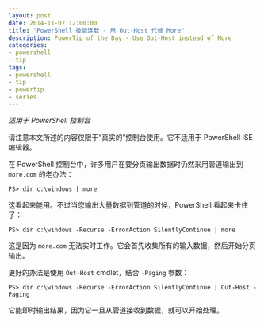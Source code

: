 ```yaml
---
layout: post
date: 2014-11-07 12:00:00
title: "PowerShell 技能连载 - 用 Out-Host 代替 More"
description: PowerTip of the Day - Use Out-Host instead of More
categories:
- powershell
- tip
tags:
- powershell
- tip
- powertip
- series
---
```

_适用于 PowerShell 控制台_

请注意本文所述的内容仅限于“真实的”控制台使用。它不适用于 PowerShell ISE 编辑器。

在 PowerShell 控制台中，许多用户在要分页输出数据时仍然采用管道输出到 `more.com` 的老办法：

    PS> dir c:\windows | more 

这看起来能用。不过当您输出大量数据到管道的时候，PowerShell 看起来卡住了：

    PS> dir c:\windows -Recurse -ErrorAction SilentlyContinue | more 

这是因为 `more.com` 无法实时工作。它会首先收集所有的输入数据，然后开始分页输出。

更好的办法是使用 `Out-Host` cmdlet，结合 `-Paging` 参数：

    PS> dir c:\windows -Recurse -ErrorAction SilentlyContinue | Out-Host -Paging 

它能即时输出结果，因为它一旦从管道接收到数据，就可以开始处理。

<!--本文国际来源：[Use Out-Host instead of More](http://community.idera.com/powershell/powertips/b/tips/posts/use-out-host-instead-of-more)-->
